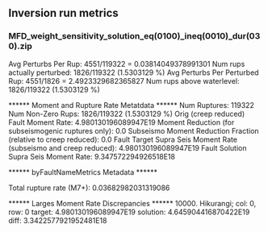 ## Inversion run metrics

### MFD_weight_sensitivity_solution_eq(0100)_ineq(0010)_dur(030).zip


Avg Perturbs Per Rup: 4551/119322 = 0.03814049378991301
Num rups actually perturbed: 1826/119322 (1.5303129 %)
Avg Perturbs Per Perturbed Rup: 4551/1826 = 2.4923329682365827
Num rups above waterlevel: 1826/119322 (1.5303129 %)


****** Moment and Rupture Rate Metatdata ******
Num Ruptures: 119322
Num Non-Zero Rups: 1826/119322 (1.5303129 %)
Orig (creep reduced) Fault Moment Rate: 4.980130196089947E19
Moment Reduction (for subseismogenic ruptures only): 0.0
Subseismo Moment Reduction Fraction (relative to creep reduced): 0.0
Fault Target Supra Seis Moment Rate (subseismo and creep reduced): 4.980130196089947E19
Fault Solution Supra Seis Moment Rate: 9.347572294926518E18


****** byFaultNameMetrics Metadata ******

Total rupture rate (M7+): 0.03682982031319086


****** Larges Moment Rate Discrepancies ******
10000. Hikurangi; col: 0, row: 0	target: 4.980130196089947E19	solution: 4.645904416870422E19	diff: 3.3422577921952481E18
